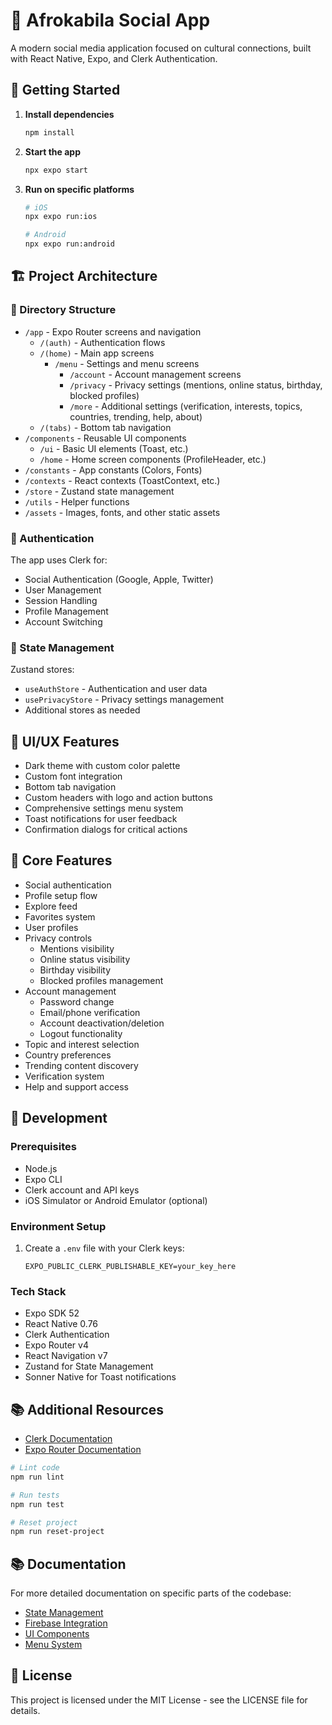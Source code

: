 # 📱 Afrokabila Social App

A modern social media application focused on cultural connections, built with React Native, Expo, and Clerk Authentication.

## 🚀 Getting Started

1. **Install dependencies**

   ```bash
   npm install
   ```

2. **Start the app**

   ```bash
   npx expo start
   ```

3. **Run on specific platforms**

   ```bash
   # iOS
   npx expo run:ios

   # Android
   npx expo run:android
   ```

## 🏗️ Project Architecture

### 📂 Directory Structure

- `/app` - Expo Router screens and navigation
  - `/(auth)` - Authentication flows
  - `/(home)` - Main app screens
    - `/menu` - Settings and menu screens
      - `/account` - Account management screens
      - `/privacy` - Privacy settings (mentions, online status, birthday, blocked profiles)
      - `/more` - Additional settings (verification, interests, topics, countries, trending, help, about)
  - `/(tabs)` - Bottom tab navigation
- `/components` - Reusable UI components
  - `/ui` - Basic UI elements (Toast, etc.)
  - `/home` - Home screen components (ProfileHeader, etc.)
- `/constants` - App constants (Colors, Fonts)
- `/contexts` - React contexts (ToastContext, etc.)
- `/store` - Zustand state management
- `/utils` - Helper functions
- `/assets` - Images, fonts, and other static assets

### 🔐 Authentication

The app uses Clerk for:

- Social Authentication (Google, Apple, Twitter)
- User Management
- Session Handling
- Profile Management
- Account Switching

### 🧩 State Management

Zustand stores:

- `useAuthStore` - Authentication and user data
- `usePrivacyStore` - Privacy settings management
- Additional stores as needed

## 🎨 UI/UX Features

- Dark theme with custom color palette
- Custom font integration
- Bottom tab navigation
- Custom headers with logo and action buttons
- Comprehensive settings menu system
- Toast notifications for user feedback
- Confirmation dialogs for critical actions

## 📱 Core Features

- Social authentication
- Profile setup flow
- Explore feed
- Favorites system
- User profiles
- Privacy controls
  - Mentions visibility
  - Online status visibility
  - Birthday visibility
  - Blocked profiles management
- Account management
  - Password change
  - Email/phone verification
  - Account deactivation/deletion
  - Logout functionality
- Topic and interest selection
- Country preferences
- Trending content discovery
- Verification system
- Help and support access

## 🧪 Development

### Prerequisites

- Node.js
- Expo CLI
- Clerk account and API keys
- iOS Simulator or Android Emulator (optional)

### Environment Setup

1. Create a `.env` file with your Clerk keys:
   ```
   EXPO_PUBLIC_CLERK_PUBLISHABLE_KEY=your_key_here
   ```

### Tech Stack

- Expo SDK 52
- React Native 0.76
- Clerk Authentication
- Expo Router v4
- React Navigation v7
- Zustand for State Management
- Sonner Native for Toast notifications

## 📚 Additional Resources

- [Clerk Documentation](https://clerk.com/docs)
- [Expo Router Documentation](https://docs.expo.dev/router/introduction)

```bash
# Lint code
npm run lint

# Run tests
npm run test

# Reset project
npm run reset-project
```

## 📚 Documentation

For more detailed documentation on specific parts of the codebase:

- [State Management](./docs/state-management.md)
- [Firebase Integration](./docs/firebase.md)
- [UI Components](./docs/components.md)
- [Menu System](./docs/menu-system.md)

## 📄 License

This project is licensed under the MIT License - see the LICENSE file for details.
